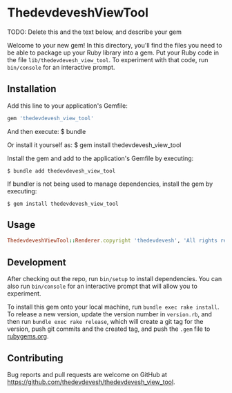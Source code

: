 # ThedevdeveshViewTool

TODO: Delete this and the text below, and describe your gem

Welcome to your new gem! In this directory, you'll find the files you need to be able to package up your Ruby library into a gem. Put your Ruby code in the file `lib/thedevdevesh_view_tool`. To experiment with that code, run `bin/console` for an interactive prompt.

## Installation
Add this line to your application's Gemfile:
```ruby
gem 'thedevdevesh_view_tool'
```
And then execute:
    $ bundle
    
Or install it yourself as:
    $ gem install thedevdevesh_view_tool


Install the gem and add to the application's Gemfile by executing:

    $ bundle add thedevdevesh_view_tool

If bundler is not being used to manage dependencies, install the gem by executing:

    $ gem install thedevdevesh_view_tool

## Usage

```ruby
ThedevdeveshViewTool::Renderer.copyright 'thedevdevesh', 'All rights reserved'
```

## Development

After checking out the repo, run `bin/setup` to install dependencies. You can also run `bin/console` for an interactive prompt that will allow you to experiment.

To install this gem onto your local machine, run `bundle exec rake install`. To release a new version, update the version number in `version.rb`, and then run `bundle exec rake release`, which will create a git tag for the version, push git commits and the created tag, and push the `.gem` file to [rubygems.org](https://rubygems.org).

## Contributing

Bug reports and pull requests are welcome on GitHub at https://github.com/thedevdevesh/thedevdevesh_view_tool.
